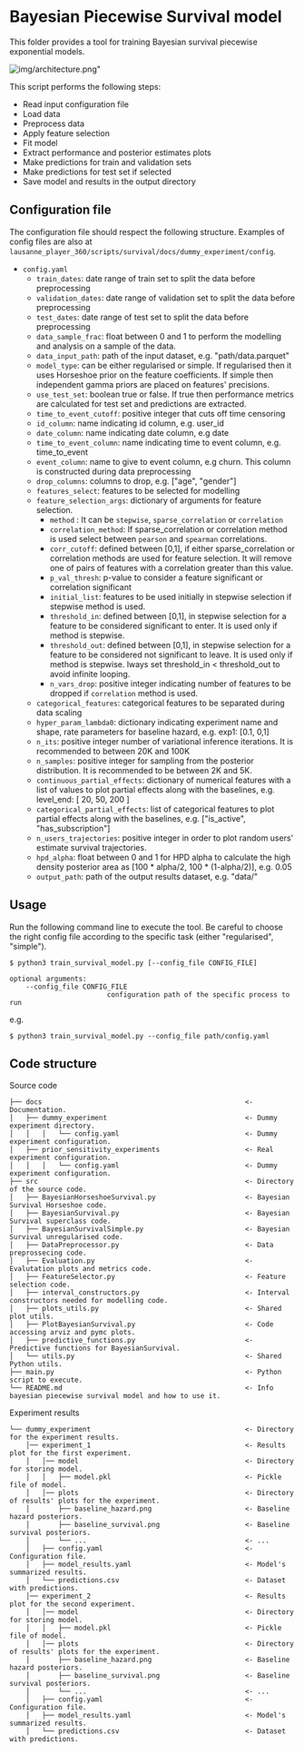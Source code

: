 # Bayesian Piecewise Survival model

This folder provides a tool for training Bayesian survival piecewise exponential models.

![img/architecture.png"](https://github.com/Playtika/bpsm/blob/develop/img/architecture.png)

This script performs the following steps:

* Read input configuration file
* Load data
* Preprocess data
* Apply feature selection
* Fit model
* Extract performance and posterior estimates plots
* Make predictions for train and validation sets
* Make predictions for test set if selected
* Save model and results in the output directory

## Configuration file

The configuration file should respect the following structure.
Examples of config files are also at ```lausanne_player_360/scripts/survival/docs/dummy_experiment/config```.

* ```config.yaml```
    - ```train_dates```: date range of train set to split the data before preprocessing
    - ```validation_dates```: date range of validation set to split the data before preprocessing
    - ```test_dates```: date range of test set to split the data before preprocessing
    - ```data_sample_frac```: float between 0 and 1 to perform the modelling and analysis on a sample of the data.
    - ```data_input_path```: path of the input dataset, e.g. "path/data.parquet"
    - ```model_type```: can be either regularised or simple. If regularised then it uses Horseshoe prior on the feature coefficients. If simple then independent gamma priors are placed on features' precisions.
    - ```use_test_set```: boolean true or false. If true then performance metrics are calculated for test set and predictions are extracted.
    - ```time_to_event_cutoff```: positive integer that cuts off time censoring
    - ```id_column```: name indicating id column, e.g. user_id
    - ```date_column```: name indicating date column, e.g date
    - ```time_to_event_column```: name indicating time to event column, e.g. time_to_event
    - ```event_column```: name to give to event column, e.g churn. This column is constructed during data preprocessing
    - ```drop_columns```: columns to drop, e.g. ["age", "gender"]
    - ```features_select```: features to be selected for modelling
    - ```feature_selection_args```: dictionary of arguments for feature selection.
      * ```method``` : It can be `stepwise`, `sparse_correlation` or `correlation`
      * ```correlation_method```: If sparse_correlation or correlation method is used select between `pearson` and `spearman` correlations.
      * ```corr_cutoff```: defined between [0,1], if either sparse_correlation or correlation methods are used for feature selection. It will remove one of pairs of features with a correlation greater than this value.
      * ```p_val_thresh```: p-value to consider a feature significant or correlation significant
      * ```initial_list```: features to be used initially in stepwise selection if stepwise method is used.
      * ```threshold_in```: defined between [0,1], in stepwise selection for a feature to be considered
            significant to enter. It is used only if method is stepwise.
      * ```threshold_out```: defined between [0,1], in stepwise selection for a feature to be considered
            not significant to leave. It is used only if method is stepwise. lways set threshold_in < threshold_out to avoid infinite looping.
      * ```n_vars_drop```: positive integer indicating number of features to be dropped
            if `correlation` method is used.
    - ```categorical_features```: categorical features to be separated during data scaling
    - ```hyper_param_lambda0```: dictionary indicating experiment name and shape, rate parameters for baseline hazard, e.g. exp1: [0.1, 0,1]
    - ```n_its```: positive integer number of variational inference iterations. It is recommended to between 20K and 100K
    - ```n_samples```: positive integer for sampling from the posterior distribution. It is recommended to be between 2K and 5K.
    - ```continuous_partial_effects```: dictionary of numerical features with a list of values to plot partial effects along with the baselines, e.g. level_end: [ 20, 50, 200 ]
    - ```categorical_partial_effects```: list of categorical features to plot partial effects along with the baselines, e.g. ["is_active", "has_subscription"]
    - ```n_users_trajectories```: positive integer in order to plot random users' estimate survival trajectories.
    - ```hpd_alpha```: float between 0 and 1 for HPD alpha to calculate the high density posterior area as [100 * alpha/2, 100 * (1-alpha/2)], e.g. 0.05
    - ```output_path```: path of the output results dataset, e.g. "data/"

## Usage

Run the following command line to execute the tool. Be careful to choose the right config file according to the specific task (either "regularised", "simple").

```commandline
$ python3 train_survival_model.py [--config_file CONFIG_FILE]

optional arguments:
    --config_file CONFIG_FILE
                        configuration path of the specific process to run
```

e.g.
```commandline
$ python3 train_survival_model.py --config_file path/config.yaml
```


## Code structure

Source code
```
├── docs                                                  <- Documentation.
│   ├── dummy_experiment                                  <- Dummy experiment directory.
│   │   │   └── config.yaml                               <- Dummy experiment configuration.
│   ├── prior_sensitivity_experiments                     <- Real experiment configuration.
│   │   │   └── config.yaml                               <- Dummy experiment configuration.
├── src                                                   <- Directory of the source code.
│   ├── BayesianHorseshoeSurvival.py                      <- Bayesian Survival Horseshoe code.
│   ├── BayesianSurvival.py                               <- Bayesian Survival superclass code.
│   ├── BayesianSurvivalSimple.py                         <- Bayesian Survival unregularised code.
│   ├── DataPreprocessor.py                               <- Data preprossecing code.
│   ├── Evaluation.py                                     <- Evalutation plots and metrics code.
│   ├── FeatureSelector.py                                <- Feature selection code.
│   ├── interval_constructors.py                          <- Interval constructors needed for modelling code.
│   ├── plots_utils.py                                    <- Shared plot utils.
│   ├── PlotBayesianSurvival.py                           <- Code accessing arviz and pymc plots.
│   ├── predictive_functions.py                           <- Predictive functions for BayesianSurvival.
│   └── utils.py                                          <- Shared Python utils.
├── main.py                                               <- Python script to execute.
└── README.md                                             <- Info bayesian piecewise survival model and how to use it.
```

Experiment results
```
└── dummy_experiment                                      <- Directory for the experiment results.
    │── experiment_1                                      <- Results plot for the first experiment.
    │   │── model                                         <- Directory for storing model.
    │   │   ├── model.pkl                                 <- Pickle file of model.
    │   │── plots                                         <- Directory of results' plots for the experiment.
    │       ├── baseline_hazard.png                       <- Baseline hazard posteriors.
    │       ├── baseline_survival.png                     <- Baseline survival posteriors.
    │       └── ...                                       <- ...
    │   ├── config.yaml                                   <- Configuration file.
    │   ├── model_results.yaml                            <- Model's summarized results.
    │   └── predictions.csv                               <- Dataset with predictions.
    │── experiment_2                                      <- Results plot for the second experiment.
    │   │── model                                         <- Directory for storing model.
    │   │   ├── model.pkl                                 <- Pickle file of model.
    │   │── plots                                         <- Directory of results' plots for the experiment.
    │       ├── baseline_hazard.png                       <- Baseline hazard posteriors.
    │       ├── baseline_survival.png                     <- Baseline survival posteriors.
    │       └── ...                                       <- ...
    │   ├── config.yaml                                   <- Configuration file.
    │   ├── model_results.yaml                            <- Model's summarized results.
    │   └── predictions.csv                               <- Dataset with predictions.
```
